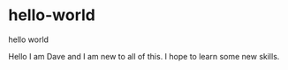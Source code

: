 # hello-world
hello world

Hello I am Dave and I am new to all of this. I hope to learn some new skills.
